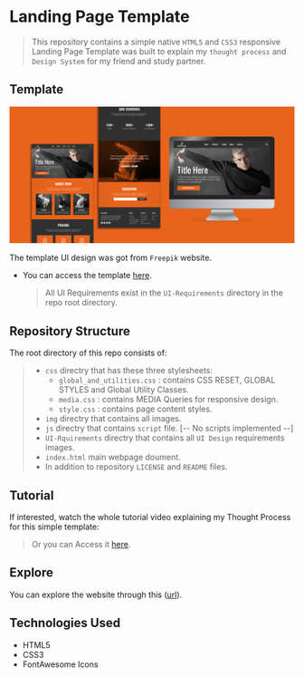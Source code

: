 # Landing Page Template

> This repository contains a simple native `HTML5` and `CSS3` responsive Landing Page Template was built to explain my `thought process` and `Design System` for my friend and study partner.

## Template

<p align="center">
  <img src="UI-Requirements/template.jpg">
</p>

The template UI design was got from `Freepik` website.

- You can access the template [here](https://www.freepik.com/free-psd/various-web-printable-templates-with-screen_6990247.htm#query=website%20templates&position=5&from_view=keyword&track=ais&uuid=4f33d966-d0bf-4b2e-8ddf-f1c19ee8b963).
  > All UI Requirements exist in the `UI-Requirements` directory in the repo root directory.

## Repository Structure

The root directory of this repo consists of:

> - `css` directry that has these three stylesheets:
>   - `global_and_utilities.css` : contains CSS RESET, GLOBAL STYLES and Global Utility Classes.
>   - `media.css` : contains MEDIA Queries for responsive design.
>   - `style.css` : contains page content styles.
> - `img` directry that contains all images.
> - `js` directry that contains `script` file. [-- No scripts implemented --]
> - `UI-Rquirements` directry that contains all `UI Design` requirements images.
> - `index.html` main webpage doument.
> - In addition to repository `LICENSE` and `README` files.

## Tutorial

If interested, watch the whole tutorial video explaining my Thought Process for this simple template:

> Or you can Access it [here](https://drive.google.com/file/d/1hv3lhLbQR-05sBgLyUtvvEfGEHLRLjNB/view?usp=sharing).

## Explore

You can explore the website through this ([url](https://farahat612.github.io/LandingPageTempalte/)).

## Technologies Used

- HTML5
- CSS3
- FontAwesome Icons


